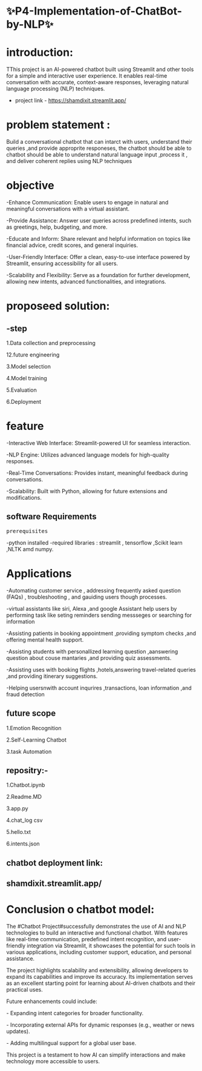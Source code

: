 #  ✨P4-Implementation-of-ChatBot-by-NLP✨
# introduction:
<p>TThis project is an AI-powered chatbot built using Streamlit and other tools for a simple and interactive user experience. It enables real-time conversation with accurate, context-aware responses, leveraging natural language processing (NLP) techniques.</p>

* project link - https://shamdixit.streamlit.app/
<h1>problem statement :</h1>
<p> Build a conversational chatbot that can intarct with users, understand their queries ,and provide approprite responeses, the chatbot should be able to chatbot should be able to understand natural language input ,process it , and deliver coherent replies using NLP techniques</p>

<h1>objective</h1>


<p>-Enhance Communication: Enable users to engage in natural and meaningful conversations with a virtual assistant.</p>
<p>-Provide Assistance: Answer user queries across predefined intents, such as greetings, help, budgeting, and more.</p>
<p>-Educate and Inform: Share relevant and helpful information on topics like financial advice, credit scores, and general inquiries.</p>
<p>-User-Friendly Interface: Offer a clean, easy-to-use interface powered by Streamlit, ensuring accessibility for all users.</p>
<p>-Scalability and Flexibility: Serve as a foundation for further development, allowing new intents, advanced functionalities, and integrations.</p>

<h1>proposeed solution:</h1>

 <h2>-step</h2>
<p>1.Data collection and preprocessing</p>
<p>12.future engineering</p>
<p>3.Model selection</p>
<p>4.Model training </p>
<p>5.Evaluation</p>
<p>6.Deployment</p>

<h1>feature</h1>


<p>-Interactive Web Interface: Streamlit-powered UI for seamless interaction.</p>
 <p>-NLP Engine: Utilizes advanced language models for high-quality responses.</p>
<p>-Real-Time Conversations: Provides instant, meaningful feedback during conversations.</p>
<p>-Scalability: Built with Python, allowing for future extensions and modifications.</p>


<h2>software Requirements</h2>


<pre>prerequisites</pre>

-python installed
-required libraries : streamlit , tensorflow ,Scikit learn ,NLTK amd numpy.

<h1>Applications </h1>



<p>-Automating customer service , addressing frequently asked question (FAQs) , troubleshooting , and gauiding users though processes.</p>
<p>-virtual assistants like siri, Alexa ,and google Assistant help users by performing task like seting reminders sending messseges or searching for information</p>
<p>-Assisting patients in booking appointment ,providing symptom checks ,and offering mental health support.</p>
<p>-Assisting students with personallized learning question ,aanswering question about couse mantaries ,and providing quiz assessments.</p>
<p>-Assisting uses with booking flights ,hotels,answering travel-related queries ,and providing itinerary suggestions.</p>
<p>-Helping usersnwith account inqurires ,transactions, loan information ,and fraud detection</p>

<h2>future scope </h2>


<p>1.Emotion Recognition</p>
<p>2.Self-Learning Chatbot</p>
<p>3.task Automation</p>

<h2>repositry:-</h2>


<p>1.Chatbot.ipynb</p>
<p>2.Readme.MD</p>
<p>3.app.py</p>
<p>4.chat_log csv</p>
<p>5.hello.txt</p>
<p>6.intents.json</p>

<h2>chatbot deployment link:<h2>
 
shamdixit.streamlit.app/

<h1>Conclusion o chatbot model:</h1>

The #Chatbot Project#successfully demonstrates the use of AI and NLP technologies to build an interactive and functional chatbot. With features like real-time communication, predefined intent recognition, and user-friendly integration via Streamlit, it showcases the potential for such tools in various applications, including customer support, education, and personal assistance.

The project highlights scalability and extensibility, allowing developers to expand its capabilities and improve its accuracy. Its implementation serves as an excellent starting point for learning about AI-driven chatbots and their practical uses.

Future enhancements could include:
<p>- Expanding intent categories for broader functionality.</p>
<p>- Incorporating external APIs for dynamic responses (e.g., weather or news updates).</p>
<p>- Adding multilingual support for a global user base.</p>

This project is a testament to how AI can simplify interactions and make technology more accessible to users.

